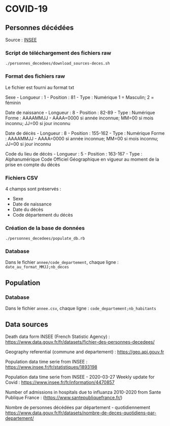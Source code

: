 # COVID-19

## Personnes décédées

Source : [INSEE](https://www.data.gouv.fr/fr/datasets/fichier-des-personnes-decedees)

### Script de téléchargement des fichiers raw

```shell script
./personnes_decedees/download_sources-deces.sh
```

### Format des fichiers raw

Le fichier est fourni au format txt

Sexe - Longueur : 1 - Position : 81 - Type : Numérique
1 = Masculin; 2 = féminin

Date de naissance - Longueur : 8 - Position : 82-89 - Type : Numérique
Forme : AAAAMMJJ - AAAA=0000 si année inconnue; MM=00 si mois inconnu; JJ=00 si jour inconnu

Date de décès - Longueur : 8 - Position : 155-162 - Type : Numérique
Forme : AAAAMMJJ - AAAA=0000 si année inconnue; MM=00 si mois inconnu; JJ=00 si jour inconnu

Code du lieu de décès - Longueur : 5 - Position : 163-167 - Type : Alphanumérique
Code Officiel Géographique en vigueur au moment de la prise en compte du décès

### Fichiers CSV

4 champs sont préservés :
- Sexe
- Date de naissance
- Date du décès
- Code département du décès

### Création de la base de données

```shell script
./personnes_decedees/populate_db.rb
```

### Database

Dans le fichier `annee/code_departement`, chaque ligne : `date_au_format_MMJJ;nb_deces`

## Population

### Database

Dans le fichier `annee.csv`, chaque ligne : `code_departement;nb_habitants`

## Data sources

Death data form INSEE (French Statistic Agency) : https://www.data.gouv.fr/fr/datasets/fichier-des-personnes-decedees/

Geography referential (commune and departement) : https://geo.api.gouv.fr

Population data time serie from INSEE : https://www.insee.fr/fr/statistiques/1893198

Population data time serie from INSEE - 2020-03-27 Weekly update for Covid : https://www.insee.fr/fr/information/4470857

Number of admissions in hospitals due to influanza 2010-2020 from Sante Publique France : (https://www.santepubliquefrance.fr/)

Nombre de personnes décédées par département - quotidiennement
https://www.data.gouv.fr/fr/datasets/nombre-de-deces-quotidiens-par-departement/
